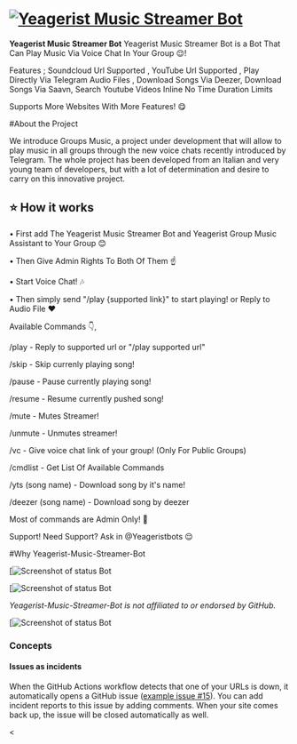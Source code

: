 # [![Yeagerist Music Streamer Bot](https://telegra.ph/file/7591ba3f76f4172cae227.jpg)](https://t.me/YeageristMusic_bot)

<!--start: description-->

**Yeagerist Music Streamer Bot** Yeagerist Music Streamer Bot  is a Bot That Can Play Music Via Voice Chat In Your Group 😌!

Features ; Soundcloud Url Supported , YouTube Url Supported  , Play Directly Via Telegram Audio Files , Download Songs Via Deezer, Download Songs Via Saavn, Search Youtube Videos Inline  No Time Duration Limits  
 



Supports More Websites With More Features! 😋


<!--start: docs-->

#About the Project

We introduce Groups Music, a project under development that will allow to play music in all groups through the new voice chats recently introduced by Telegram.
The whole project has been developed from an Italian and very young team of developers, but with a lot of determination and desire to carry on this innovative project.


<!--start: docs-->

## ⭐ How it works

• First add The Yeagerist Music Streamer Bot and Yeagerist Group Music Assistant  to Your Group 😊

• Then Give Admin Rights To Both Of Them ☝

• Start Voice Chat! 🎶

• Then simply send "/play {supported link}" to start playing! or Reply to Audio File ❤



Available Commands 👇️,


/play - Reply to supported url or "/play supported url"

/skip - Skip currenly playing song!

/pause - Pause currently playing song!

/resume - Resume currently pushed song!

/mute - Mutes Streamer!

/unmute - Unmutes streamer!

/vc - Give voice chat link of your group! (Only For Public Groups)

/cmdlist - Get List Of Available Commands

/yts (song name) - Download song by it's name!

/deezer (song name) - Download song by deezer

Most of commands are Admin Only! 👮️

Support! 
Need Support? Ask in @Yeageristbots 😌️

<!--start: docs-->

#Why Yeagerist-Music-Streamer-Bot

[![Screenshot of status Bot](https://telegra.ph/file/f6fcf617183d93d150056.jpg)

[![Screenshot of status Bot](https://telegra.ph/file/aa3654af5d7b03b72f053.jpg)



_Yeagerist-Music-Streamer-Bot is not affiliated to or endorsed by GitHub._

[![Screenshot of status Bot](https://telegra.ph/file/3fb020ebd35a3c75b0fc6.jpg)


### Concepts

#### Issues as incidents

When the GitHub Actions workflow detects that one of your URLs is down, it automatically opens a GitHub issue ([example issue #15](https://github.com/koj-co/upptime/issues/15)). You can add incident reports to this issue by adding comments. When your site comes back up, the issue will be closed automatically as well.

<

